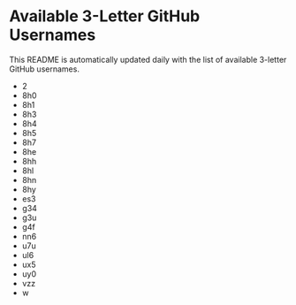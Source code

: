 # Available 3-Letter GitHub Usernames

This README is automatically updated daily with the list of available 3-letter GitHub usernames.

- 2
- 8h0
- 8h1
- 8h3
- 8h4
- 8h5
- 8h7
- 8he
- 8hh
- 8hl
- 8hn
- 8hy
- es3
- g34
- g3u
- g4f
- nn6
- u7u
- ul6
- ux5
- uy0
- vzz
- w
